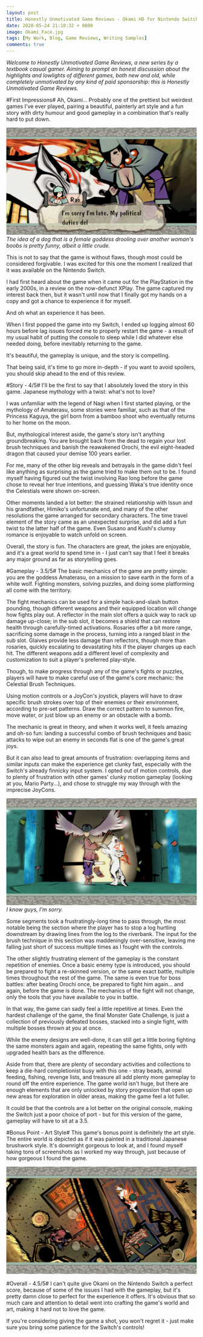 ```yaml
---
layout: post
title: Honestly Unmotivated Game Reviews - Okami HD for Nintendo Switch
date: 2020-05-24 21:10:32 + 0800
image: Okami_Face.jpg
tags: [My Work, Blog, Game Reviews, Writing Samples]
comments: true
---
```

<i>Welcome to Honestly Unmotivated Game Reviews, a new series by a textbook casual gamer. Aiming to prompt an honest discussion about the highlights and lowlights of different games, both new and old, while completely unmotivated by any kind of paid sponsorship: this is Honestly Unmotivated Game Reviews.</i>

#First Impressions#
Ah, Okami... Probably one of the prettiest but weirdest games I've ever played, pairing a beautiful, painterly art style and a fun story with dirty humour and good gameplay in a combination that's really hard to put down.

<img src="../img/Okami_Rao.jpg"/>
<i>The idea of a dog that is a female goddess drooling over another woman's boobs is pretty funny, albeit a little crude.</i>

This is not to say that the game is without flaws, though most could be considered forgivable. I was excited for this one the moment I realized that it was available on the Nintendo Switch.

I had first heard about the game when it came out for the PlayStation in the early 2000s, in a review on the now-defunct XPlay. The game captured my interest back then, but it wasn't until now that I finally got my hands on a copy and got a chance to experience it for myself.

And oh what an experience it has been.

When I first popped the game into my Switch, I ended up logging almost 60 hours before lag issues forced me to properly restart the game - a result of my usual habit of putting the console to sleep while I did whatever else needed doing, before inevitably returning to the game.

It's beautiful, the gameplay is unique, and the story is compelling.  

That being said, it's time to go more in-depth - if you want to avoid spoilers, you should skip ahead to the end of this review.

#Story - 4/5#
I'll be the first to say that I absolutely loved the story in this game. Japanese mythology with a twist: what's not to love?

I was unfamiliar with the legend of Nagi when I first started playing, or the mythology of Amaterasu, some stories were familiar, such as that of the Princess Kaguya, the girl born from a bamboo shoot who eventually returns to her home on the moon.

But, mythological interest aside, the game's story isn't anything groundbreaking. You are brought back from the dead to regain your lost brush techniques and banish the reawakened Orochi, the evil eight-headed dragon that caused your demise 100 years earlier.

For me, many of the other big reveals and betrayals in the game didn't feel like anything as surprising as the game tried to make them out to be. I found myself having figured out the twist involving Rao long before the game chose to reveal her true intentions, and guessing Waka's true identity once the Celestials were shown on-screen.

Other moments landed a lot better: the strained relationship with Issun and his grandfather, Himiko's unfortunate end, and many of the other resolutions the game arranged for secondary characters. The time travel element of the story came as an unexpected surprise, and did add a fun twist to the latter half of the game. Even Susano and Kushi's clumsy romance is enjoyable to watch unfold on screen.

Overall, the story is fun. The characters are great, the jokes are enjoyable, and it's a great world to spend time in - I just can't say that I feel it breaks any major ground as far as storytelling goes.

#Gameplay - 3.5/5#
The basic mechanics of the game are pretty simple: you are the goddess Amaterasu, on a mission to save earth in the form of a white wolf. Fighting monsters, solving puzzles, and doing some platforming all come with the territory.  

The fight mechanics can be used for a simple hack-and-slash button pounding, though different weapons and their equipped location will change how fights play out. A reflector in the main slot offers a quick way to rack up damage up-close; in the sub slot, it becomes a shield that can restore health through carefully-timed activations. Rosaries offer a bit more range, sacrificing some damage in the process, turning into a ranged blast in the sub slot. Glaives provide less damage than reflectors, though more than rosaries, quickly escalating to devastating hits if the player charges up each hit. The different weapons add a different level of complexity and customization to suit a player's preferred play-style.

Though, to make progress through any of the game's fights or puzzles, players will have to make careful use of the game's core mechanic: the Celestial Brush Techniques.

Using motion controls or a JoyCon's joystick, players will have to draw specific brush strokes over top of their enemies or their environment, according to pre-set patterns. Draw the correct pattern to summon fire, move water, or just blow up an enemy or an obstacle with a bomb.

The mechanic is great in theory, and when it works well, it feels amazing and oh-so fun: landing a successful combo of brush techniques and basic attacks to wipe out an enemy in seconds flat is one of the game's great joys.

But it can also lead to great amounts of frustration: overlapping items and similar inputs can make the experience get clunky fast, especially with the Switch's already finnicky input system. I opted out of motion controls, due to plenty of frustration with other games' clunky motion gameplay (looking at you, Mario Party...), and chose to struggle my way through with the imprecise JoyCons.

<img src="../img/Okami_Surprise.jpg"/>
<i>I know guys, I'm sorry.</i>

Some segments took a frustratingly-long time to pass through, the most notable being the section where the player has to stop a log hurtling downstream by drawing lines from the log to the riverbank. The input for the brush technique in this section was maddeningly over-sensitive, leaving me falling just short of success multiple times as I fought with the controls.

The other slightly frustrating element of the gameplay is the constant repetition of enemies. Once a basic enemy type is introduced, you should be prepared to fight a re-skinned version, or the same exact battle, multiple times throughout the rest of the game. The same is even true for boss battles: after beating Orochi once, be prepared to fight him again... and again, before the game is done. The mechanics of the fight will not change, only the tools that you have available to you in battle.

In that way, the game can sadly feel a little repetitive at times. Even the hardest challenge of the game, the final Monster Gate Challenge, is just a collection of previously defeated bosses, stacked into a single fight, with multiple bosses thrown at you at once.

While the enemy designs are well-done, it can still get a little boring fighting the same monsters again and again, repeating the same fights, only with upgraded health bars as the difference.

Aside from that, there are plenty of secondary activities and collections to keep a die-hard completionist busy with this one - stray beads, animal feeding, fishing, revenge lists, and treasure all add plenty more gameplay to round off the entire experience. The game world isn't huge, but there are enough elements that are only unlocked by story progression that open up new areas for exploration in older areas, making the game feel a lot fuller.

It could be that the controls are a lot better on the original console, making the Switch just a poor choice of port - but for this version of the game, gameplay will have to sit at a 3.5.

#Bonus Point - Art Style#
This game's bonus point is definitely the art style. The entire world is depicted as if it was painted in a traditional Japanese brushwork style. It's downright gorgeous to look at, and I found myself taking tons of screenshots as I worked my way through, just because of how gorgeous I found the game.

<img src="../img/Okami_Pretty.jpg"/>

#Overall - 4.5/5#
I can't quite give Okami on the Nintendo Switch a perfect score, because of some of the issues I had with the gameplay, but it's pretty damn close to perfect for the experience it offers. It's obvious that so much care and attention to detail went into crafting the game's world and art, making it hard not to love the game.

If you're considering giving the game a shot, you won't regret it - just make sure you bring some patience for the Switch's controls!
